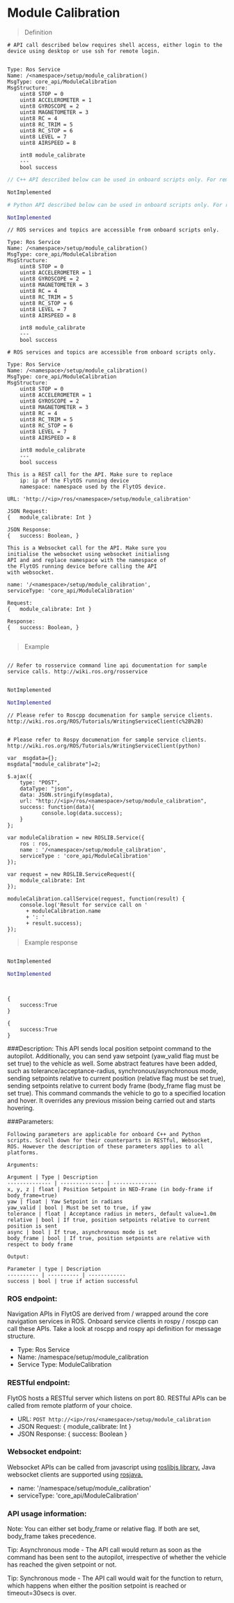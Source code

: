 # Module Calibration


> Definition

```shell
# API call described below requires shell access, either login to the device using desktop or use ssh for remote login.


Type: Ros Service
Name: /<namespace>/setup/module_calibration()
MsgType: core_api/ModuleCalibration
MsgStructure:
    uint8 STOP = 0
    uint8 ACCELEROMETER = 1
    uint8 GYROSCOPE = 2
    uint8 MAGNETOMETER = 3
    uint8 RC = 4
    uint8 RC_TRIM = 5
    uint8 RC_STOP = 6
    uint8 LEVEL = 7
    uint8 AIRSPEED = 8
    
    int8 module_calibrate
    ---
    bool success
```

```cpp
// C++ API described below can be used in onboard scripts only. For remote scripts you can use http client libraries to call FlytOS REST endpoints from C++.

NotImplemented
```

```python
# Python API described below can be used in onboard scripts only. For remote scripts you can use http client libraries to call FlytOS REST endpoints from Python.

NotImplemented
```

```cpp--ros
// ROS services and topics are accessible from onboard scripts only.

Type: Ros Service
Name: /<namespace>/setup/module_calibration()
MsgType: core_api/ModuleCalibration
MsgStructure:
    uint8 STOP = 0
    uint8 ACCELEROMETER = 1
    uint8 GYROSCOPE = 2
    uint8 MAGNETOMETER = 3
    uint8 RC = 4
    uint8 RC_TRIM = 5
    uint8 RC_STOP = 6
    uint8 LEVEL = 7
    uint8 AIRSPEED = 8
    
    int8 module_calibrate
    ---
    bool success

```

```python--ros
# ROS services and topics are accessible from onboard scripts only.

Type: Ros Service
Name: /<namespace>/setup/module_calibration()
MsgType: core_api/ModuleCalibration
MsgStructure:
    uint8 STOP = 0
    uint8 ACCELEROMETER = 1
    uint8 GYROSCOPE = 2
    uint8 MAGNETOMETER = 3
    uint8 RC = 4
    uint8 RC_TRIM = 5
    uint8 RC_STOP = 6
    uint8 LEVEL = 7
    uint8 AIRSPEED = 8
    
    int8 module_calibrate
    ---
    bool success

```

```javascript--REST
This is a REST call for the API. Make sure to replace 
    ip: ip of the FlytOS running device
    namespace: namespace used by the FlytOS device.

URL: 'http://<ip>/ros/<namespace>/setup/module_calibration'

JSON Request:
{   module_calibrate: Int }

JSON Response:
{   success: Boolean, }

```

```javascript--Websocket
This is a Websocket call for the API. Make sure you 
initialise the websocket using websocket initialisng 
API and and replace namespace with the namespace of 
the FlytOS running device before calling the API 
with websocket.

name: '/<namespace>/setup/module_calibration',
serviceType: 'core_api/ModuleCalibration'

Request:
{   module_calibrate: Int }

Response:
{   success: Boolean, }


```


> Example

```shell

// Refer to rosservice command line api documentation for sample service calls. http://wiki.ros.org/rosservice
    
```

```cpp
NotImplemented
```

```python
NotImplemented
```

```cpp--ros
// Please refer to Roscpp documenation for sample service clients. http://wiki.ros.org/ROS/Tutorials/WritingServiceClient(c%2B%2B)

```

```python--ros

# Please refer to Rospy documenation for sample service clients. http://wiki.ros.org/ROS/Tutorials/WritingServiceClient(python)
```

```javascript--REST
var  msgdata={};
msgdata["module_calibrate"]=2;

$.ajax({
    type: "POST",
    dataType: "json",
    data: JSON.stringify(msgdata),
    url: "http://<ip>/ros/<namespace>/setup/module_calibration",  
    success: function(data){
           console.log(data.success);
    }
};

```

```javascript--Websocket
var moduleCalibration = new ROSLIB.Service({
    ros : ros,
    name : '/<namespace>/setup/module_calibration',
    serviceType : 'core_api/ModuleCalibration'
});

var request = new ROSLIB.ServiceRequest({
    module_calibrate: Int
});

moduleCalibration.callService(request, function(result) {
    console.log('Result for service call on '
      + moduleCalibration.name
      + ': '
      + result.success);
});
```


> Example response

```shell

```

```cpp
NotImplemented
```

```python
NotImplemented
```

```cpp--ros

```

```python--ros

```

```javascript--REST
{
    success:True
}

```

```javascript--Websocket
{
    success:True
}

```





###Description:
This API sends local position setpoint command to the autopilot. Additionally, you can send yaw setpoint (yaw_valid flag must be set true) to the vehicle as well. Some abstract features have been added, such as tolerance/acceptance-radius, synchronous/asynchronous mode, sending setpoints relative to current position (relative flag must be set true), sending setpoints relative to current body frame (body_frame flag must be set true).
This command commands the vehicle to go to a specified location and hover. It overrides any previous mission being carried out and starts hovering.

###Parameters:
    
    Following parameters are applicable for onboard C++ and Python scripts. Scroll down for their counterparts in RESTful, Websocket, ROS. However the description of these parameters applies to all platforms. 
    
    Arguments:
    
    Argument | Type | Description
    -------------- | -------------- | --------------
    x, y, z | float | Position Setpoint in NED-Frame (in body-frame if body_frame=true)
    yaw | float | Yaw Setpoint in radians
    yaw_valid | bool | Must be set to true, if yaw 
    tolerance | float | Acceptance radius in meters, default value=1.0m 
    relative | bool | If true, position setpoints relative to current position is sent
    async | bool | If true, asynchronous mode is set
    body_frame | bool | If true, position setpoints are relative with respect to body frame
    
    Output:
    
    Parameter | type | Description
    ---------- | ---------- | ------------
    success | bool | true if action successful

### ROS endpoint:
Navigation APIs in FlytOS are derived from / wrapped around the core navigation services in ROS. Onboard service clients in rospy / roscpp can call these APIs. Take a look at roscpp and rospy api definition for message structure. 

* Type: Ros Service</br> 
* Name: /namespace/setup/module_calibration</br>
* Service Type: ModuleCalibration

### RESTful endpoint:
FlytOS hosts a RESTful server which listens on port 80. RESTful APIs can be called from remote platform of your choice.

* URL: ````POST http://<ip>/ros/<namespace>/setup/module_calibration````
* JSON Request:
{
    module_calibrate: Int
}
* JSON Response:
{
    success: Boolean
}


### Websocket endpoint:
Websocket APIs can be called from javascript using  [roslibjs library.](https://github.com/RobotWebTools/roslibjs) 
Java websocket clients are supported using [rosjava.](http://wiki.ros.org/rosjava)

* name: '/namespace/setup/module_calibration'</br>
* serviceType: 'core_api/ModuleCalibration'


### API usage information:
Note: You can either set body_frame or relative flag. If both are set, body_frame takes precedence.

Tip: Asynchronous mode - The API call would return as soon as the command has been sent to the autopilot, irrespective of whether the vehicle has reached the given setpoint or not.

Tip: Synchronous mode - The API call would wait for the function to return, which happens when either the position setpoint is reached or timeout=30secs is over.

